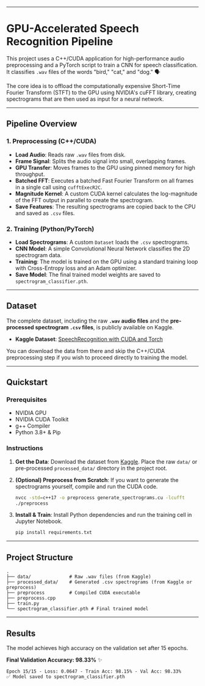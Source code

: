 -----

# GPU-Accelerated Speech Recognition Pipeline

This project uses a C++/CUDA application for high-performance audio preprocessing and a PyTorch script to train a CNN for speech classification. It classifies `.wav` files of the words "bird," "cat," and "dog." 🗣️

The core idea is to offload the computationally expensive Short-Time Fourier Transform (STFT) to the GPU using NVIDIA's cuFFT library, creating spectrograms that are then used as input for a neural network.

-----

## Pipeline Overview

### 1\. Preprocessing (C++/CUDA)

  * **Load Audio**: Reads raw `.wav` files from disk.
  * **Frame Signal**: Splits the audio signal into small, overlapping frames.
  * **GPU Transfer**: Moves frames to the GPU using pinned memory for high throughput.
  * **Batched FFT**: Executes a batched Fast Fourier Transform on all frames in a single call using `cufftExecR2C`.
  * **Magnitude Kernel**: A custom CUDA kernel calculates the log-magnitude of the FFT output in parallel to create the spectrogram.
  * **Save Features**: The resulting spectrograms are copied back to the CPU and saved as `.csv` files.

### 2\. Training (Python/PyTorch)

  * **Load Spectrograms**: A custom `Dataset` loads the `.csv` spectrograms.
  * **CNN Model**: A simple Convolutional Neural Network classifies the 2D spectrogram data.
  * **Training**: The model is trained on the GPU using a standard training loop with Cross-Entropy loss and an Adam optimizer.
  * **Save Model**: The final trained model weights are saved to `spectrogram_classifier.pth`.

-----

##  Dataset

The complete dataset, including the raw **`.wav` audio files** and the **pre-processed spectrogram `.csv` files**, is publicly available on Kaggle.

  * **Kaggle Dataset**: [SpeechRecognition with CUDA and Torch](https://www.kaggle.com/datasets/z1nare/speechrecognition-with-cuda-and-torch)

You can download the data from there and skip the C++/CUDA preprocessing step if you wish to proceed directly to training the model.

-----

##  Quickstart

### Prerequisites

  * NVIDIA GPU
  * NVIDIA CUDA Toolkit
  * g++ Compiler
  * Python 3.8+ & Pip

### Instructions

1.  **Get the Data**: Download the dataset from [Kaggle](https://www.kaggle.com/datasets/z1nare/speechrecognition-with-cuda-and-torch). Place the raw `data/` or pre-processed `processed_data/` directory in the project root.

2.  **(Optional) Preprocess from Scratch**: If you want to generate the spectrograms yourself, compile and run the CUDA code.

    ```bash
    nvcc -std=c++17 -o preprocess generate_spectrograms.cu -lcufft
    ./preprocess
    ```

3.  **Install & Train**: Install Python dependencies and run the training cell in Jupyter Notebook.

    ```bash
    pip install requirements.txt
    ```

-----

##  Project Structure

```
.
├── data/              # Raw .wav files (from Kaggle)
├── processed_data/    # Generated .csv spectrograms (from Kaggle or preprocess)
├── preprocess         # Compiled CUDA executable
├── preprocess.cpp
├── train.py
└── spectrogram_classifier.pth # Final trained model
```

-----

##  Results

The model achieves high accuracy on the validation set after 15 epochs.

**Final Validation Accuracy: 98.33%** ✨

```
Epoch 15/15 - Loss: 0.0647 - Train Acc: 98.15% - Val Acc: 98.33%
✅ Model saved to spectrogram_classifier.pth
```
